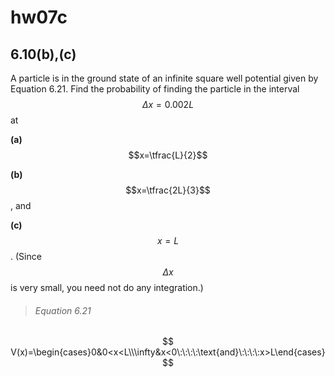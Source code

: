 # hw07c

## 6.10(b),(c)
A particle is in the ground state of an infinite square well potential given by Equation 6.21.  Find the probability of finding the particle in the interval $$\Delta{x}=0.002L$$ at

**(a)** $$x=\tfrac{L}{2}$$

**(b)** $$x=\tfrac{2L}{3}$$, and

**(c)** $$x=L$$. (Since $$\Delta{x}$$ is very small, you need not do any integration.)

> ###### Equation 6.21
$$
V(x)=\begin{cases}0&0<x<L\\\infty&x<0\:\:\:\:\text{and}\:\:\:\:x>L\end{cases}
$$

